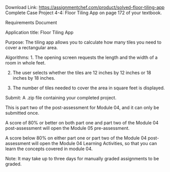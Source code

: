 Download Link: https://assignmentchef.com/product/solved-floor-tiling-app
<br>
Complete Case Project 4-4: Floor Tiling App on page 172 of your textbook.

Requirements Document

Application title: Floor Tiling App

Purpose:            The tiling app allows you to calculate how many tiles you need to cover a rectangular area.

Algorithms:          1. The opening screen requests the length and the width of a room in whole feet.

2. The user selects whether the tiles are 12 inches by 12 inches or 18 inches by 18 inches.

3. The number of tiles needed to cover the area in square feet is displayed.

Submit:                A .zip file containing your completed project.

This is part two of the post-assessment for Module 04, and it can only be submitted once.

A score of 80% or better on both part one and part two of the Module 04 post-assessment will open the Module 05 pre-assessment.

A score below 80% on either part one or part two of the Module 04 post-assessment will open the Module 04 Learning Activities, so that you can learn the concepts covered in module 04.

Note: It may take up to three days for manually graded assignments to be graded.